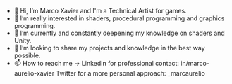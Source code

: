 - 👋 Hi, I’m Marco Xavier and I'm a Technical Artist for games.
- 👀 I’m really interested in shaders, procedural programming and graphics programming.
- 🌱 I’m currently and constantly deepening my knowledge on shaders and Unity.
- 💞️ I’m looking to share my projects and knowledge in the best way possible.
- 📫 How to reach me -> LinkedIn for professional contact: in/marco-aurelio-xavier 
                         Twitter for a more personal approach: _marcaurelio

<!---
MarcoAXavier/MarcoAXavier is a ✨ special ✨ repository because its `README.md` (this file) appears on your GitHub profile.
You can click the Preview link to take a look at your changes.
--->
